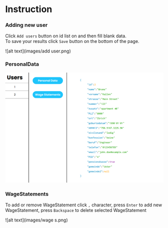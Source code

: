 # Instruction

### Adding new user

Click `Add users` button on id list on and then fill blank data.\
To save your results click `Save` button on the bottom of the page.

![alt text](images/add user.png)


### PersonalData

![alt text](images/pd.png)

### WageStatements
To add or remove WageStatement click `,` character, press `Enter` to add new WageStatement, press `Backspace` to delete selected WageStatement

![alt text](images/wage s.png)